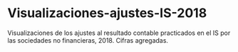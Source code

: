 # Visualizaciones-ajustes-IS-2018
Visualizaciones de los ajustes al resultado contable practicados en el IS por las sociedades no financieras, 2018. Cifras agregadas.

